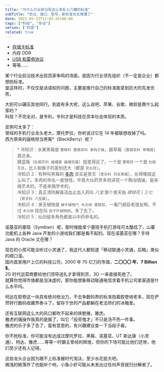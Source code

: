 ```yaml
---
title: "为什么行业前沿有这么多乱七八糟的标准"
subTitle: "协议、接口、型号，新标准也太难懂了"
date: 2021-05-22T11:02:25+08:00
tags: ["科技", "杂谈"]
series: ["科普"]
related: true
---
```


* <a href="/tech/storage-sd-card" target="_blank">存储卡标准</a>
* 内存 DDR
* <a href="/tech/interface-usb-standard" target="_blank">USB 和雷电协议</a>
* 等等……

某个行业前沿技术出现百家争鸣的场面，是因为行业领先组织（不一定是企业）都想抢标准。  
是这样的，不仅仅是话语权的问题，主要是推行自己的标准能拿到巨大的先发优势。  

大到可以碾压其他同行。到底有多大呢，这么说吧，苹果、谷歌、微软是靠什么起家的？  
科技？不完全对，是专利，专利才是科技在资本社会体现的本质。  

反例可太多了：  
曾经的手机行业龙头老大，摩托罗拉，你听说过它在 14 年被联想收掉了吗。  
西方原来的逼格担当黑莓\*（BlackBerry）呢？  

> \* 冷知识：水果黑莓是 `蔷薇科 蔷薇亚科 悬钩子属`，跟草莓（`蔷薇亚科 草莓属`）是近亲。  
> 跟蓝莓（`杜鹃花科 越橘属 越橘亚属`）就差得远了，一个是 `蔷薇目` 一个是 `杜鹃花目`，比人和猴子的差别还大（都是 `灵长目`）。  
> 冷知识 2：有种叫黑莓的 [多肉](https://www.drlmeng.com/blackberry.html) 其实是景天（`景天科 风车草属`），长得像就这么叫了。多肉的命名一直很怪，毕竟大伙莳弄多肉讲究一个陶冶情操，是来搞艺术的，不是来搞学术的。  
> 冷知识 3：真正清热解毒活血止血入药叫 *八宝* 那个景天指 *绣球花* / *三七*（`景天科 八宝属`）。  
> 冷知识 4：景天植物是 `被子植物门 木兰纲 蔷薇目`，一看门纲目老朋友啊。不过 `木兰纲` 现在叫 `双子叶植物纲`，多了去了。  
> 冷知识 5：仙剑挺多角色都是以中药命名的。  

诺基亚的塞班（Symbian）呢，那时候能拿个塞班手机打游戏可太酷炫了，山寨功能机上各种 Java 开发的小游戏我们都是看不起的。现在诺基亚在哪？手持 Java 的 Oracle 又在哪？  

现在的小孩可能没听过小灵通了，我这代人都知道「移动联通小灵通，后略」类似的顺口溜。  
国内首家用户上亿的科技公司，2000 年 70 亿刀的市值，**二〇〇〇 年**，**7 Billion $**。  
2G 时代运营商要给他们领导送礼才拿得到货，3G 一来直接死绝了。  
就算你觉得市值都是泡沫虚的，那你能想象移动联通电信求着手机公司拿渠道是什么水平吗。  

柯达在胶卷这一块具有绝对统治力，不去争数码界的标准抱着胶卷啃老本，现在俨然转行数码收藏界泰斗了，留存于世的产品都躺在老法师们的冰箱里。  

还有互联网这么大的风口都吹不起来的铁憨猪，雅虎。  
雅虎的骚操作我真的是服了，叫它「投资鬼才」不只是汤不热一件事。  
雅虎的乐子多了去了，蛮有意思的，有兴趣建议查一下当段子看。  

你不抢标准，你可能没有达成过摩托罗拉、黑莓、诺基亚、UT 斯达康（小灵通）、柯达、雅虎……等等一时霸主曾经的辉煌，但你的下场可能比他们还惨，他们至少还有人记得。  

这些龙头企业因为跟不上标准被时代淘汰，至少水花挺大吧。  
搁浅的鲸落炸了也能听个响，小鱼小虾可能从未发出过任何声音就归分解者了。  
